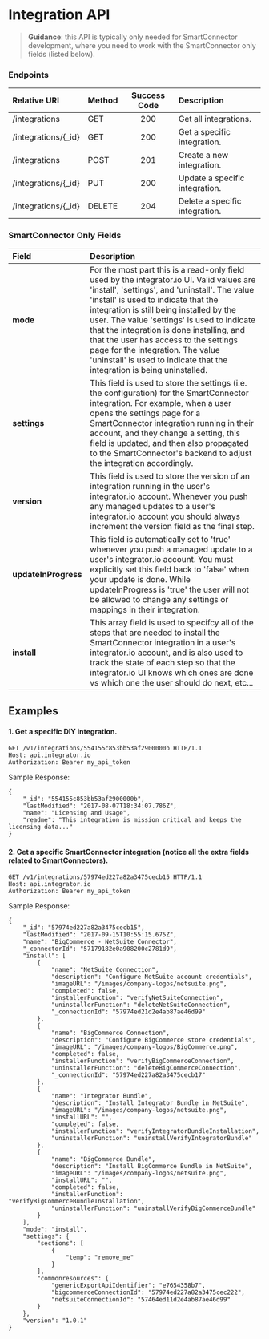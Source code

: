Integration API
===========
>**Guidance**: this API is typically only needed for SmartConnector development, where you need to work with the SmartConnector only fields (listed below).


### Endpoints
| Relative URI| Method | Success Code | Description|
|:-------------------|:-------|:------------:|:------------------------------|
|/integrations|GET|200|Get all integrations.|
|/integrations/{_id}|GET|200|Get a specific integration.|
|/integrations|POST|201|Create a new integration.|
|/integrations/{_id}|PUT|200|Update a specific integration.|
|/integrations/{_id}|DELETE|204|Delete a specific integration.|

### SmartConnector Only Fields

| Field| Description|
|:------------|:------------|
| **mode**|For the most part this is a read-only field used by the integrator.io UI.  Valid values are 'install', 'settings', and 'uninstall'.  The value 'install' is used to indicate that the integration is still being installed by the user.  The value 'settings' is used to indicate that the integration is done installing, and that the user has access to the settings page for the integration.  The value 'uninstall' is used to indicate that the integration is being uninstalled.|
| **settings**|This field is used to store the settings (i.e. the configuration) for the SmartConnector integration.  For example, when a user opens the settings page for a SmartConnector integration running in their account, and they change a setting, this field is updated, and then also propagated to the SmartConnector's backend to adjust the integration accordingly.|
| **version**|This field is used to store the version of an integration running in the user's integrator.io account.  Whenever you push any managed updates to a user's integrator.io account you should always increment the version field as the final step.|
| **updateInProgress**|This field is automatically set to 'true' whenever you push a managed update to a user's integrator.io account.  You must explicitly set this field back to 'false' when your update is done.  While updateInProgress is 'true' the user will not be allowed to change any settings or mappings in their integration.|
| **install**|This array field is used to specifcy all of the steps that are needed to install the SmartConnector integration in a user's integrator.io account, and is also used to track the state of each step so that the integrator.io UI knows which ones are done vs which one the user should do next, etc...|

## Examples

#### 1.  Get a specific DIY integration.

```
GET /v1/integrations/554155c853bb53af2900000b HTTP/1.1
Host: api.integrator.io
Authorization: Bearer my_api_token
```

Sample Response:

```
{
    "_id": "554155c853bb53af2900000b",
    "lastModified": "2017-08-07T18:34:07.786Z",
    "name": "Licensing and Usage",
    "readme": "This integration is mission critical and keeps the licensing data..."
}
```


#### 2.  Get a specific SmartConnector integration (notice all the extra fields related to SmartConnectors).

```
GET /v1/integrations/57974ed227a82a3475cecb15 HTTP/1.1
Host: api.integrator.io
Authorization: Bearer my_api_token
```

Sample Response:

```
{
    "_id": "57974ed227a82a3475cecb15",
    "lastModified": "2017-09-15T10:55:15.675Z",
    "name": "BigCommerce - NetSuite Connector",
    "_connectorId": "57179182e0a908200c2781d9",
    "install": [
        {
            "name": "NetSuite Connection",
            "description": "Configure NetSuite account credentials",
            "imageURL": "/images/company-logos/netsuite.png",
            "completed": false,
            "installerFunction": "verifyNetSuiteConnection",
            "uninstallerFunction": "deleteNetSuiteConnection",
            "_connectionId": "57974ed21d2e4ab87ae46d99"
        },
        {
            "name": "BigCommerce Connection",
            "description": "Configure BigCommerce store credentials",
            "imageURL": "/images/company-logos/BigCommerce.png",
            "completed": false,
            "installerFunction": "verifyBigCommerceConnection",
            "uninstallerFunction": "deleteBigCommerceConnection",
            "_connectionId": "57974ed227a82a3475cecb17"
        },
        {
            "name": "Integrator Bundle",
            "description": "Install Integrator Bundle in NetSuite",
            "imageURL": "/images/company-logos/netsuite.png",
            "installURL": "",
            "completed": false,
            "installerFunction": "verifyIntegratorBundleInstallation",
            "uninstallerFunction": "uninstallVerifyIntegratorBundle"
        },
        {
            "name": "BigCommerce Bundle",
            "description": "Install BigCommerce Bundle in NetSuite",
            "imageURL": "/images/company-logos/netsuite.png",
            "installURL": "",
            "completed": false,
            "installerFunction": "verifyBigCommerceBundleInstallation",
            "uninstallerFunction": "uninstallVerifyBigCommerceBundle"
        }
    ],
    "mode": "install",
    "settings": {
        "sections": [
            {
                "temp": "remove_me"
            }
        ],
        "commonresources": {
            "genericExportApiIdentifier": "e7654358b7",
            "bigcommerceConnectionId": "57974ed227a82a3475cec222",
            "netsuiteConnectionId": "57464ed11d2e4ab87ae46d99"
        }
    },
    "version": "1.0.1"
}
```
